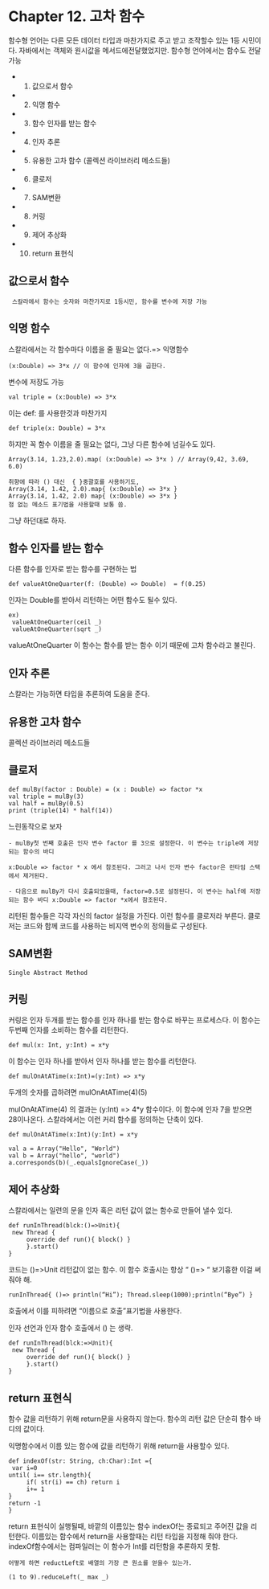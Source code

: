 # Chapter 12. 고차 함수

함수형 언어는 다른 모든 데이터 타입과 마찬가지로 주고 받고 조작할수 있는 1등 시민이다.
자바에서는 객체와 원시값을 메서드에전달했었지만. 함수형 언어에서는 함수도 전달 가능


- 1. 값으로서 함수
- 2. 익명 함수
- 3. 함수 인자를 받는 함수
- 4. 인자 추론
- 5. 유용한 고차 함수 (콜렉션 라이브러리 메소드들)
- 6. 클로저
- 7. SAM변환
- 8. 커링
- 9. 제어 추상화
- 10. return 표현식

## 값으로서 함수

```
 스칼라에서 함수는 숫자와 마찬가지로 1등시민, 함수를 변수에 저장 가능
```


## 익명 함수
스칼라에서는 각 함수마다 이름을 줄 필요는 없다.=> 익명함수

```
(x:Double) => 3*x // 이 함수에 인자에 3을 곱한다.
```



변수에 저장도 가능
```
val triple = (x:Double) => 3*x
```

이는 def: 를 사용한것과 마찬가지
```
def triple(x: Double) = 3*x
```

하지만 꼭 함수 이름을 줄 필요는 없다, 그냥 다른 함수에 넘길수도 있다.

```
Array(3.14, 1.23,2.0).map( (x:Double) => 3*x ) // Array(9,42, 3.69, 6.0)
```


```
취향에 따라 () 대신  { }중괄호를 사용하기도,
Array(3.14, 1.42, 2.0).map{ (x:Double) => 3*x }
Array(3.14, 1.42, 2.0) map{ (x:Double) => 3*x }
점 없는 메소드 표기법을 사용할때 보통 씀.
```
그냥 하던대로 하자.


## 함수 인자를 받는 함수

다른 함수를 인자로 받는 함수를 구현하는 법
```
def valueAtOneQuarter(f: (Double) => Double)  = f(0.25)
```

인자는 Double를 받아서 리턴하는 어떤 함수도 될수 있다.
```
ex)
 valueAtOneQuarter(ceil _)
 valueAtOneQuarter(sqrt _)

```

valueAtOneQuarter 이 함수는 함수를 받는 함수 이기 때문에 고차 함수라고 불린다.

## 인자 추론

스칼라는 가능하면 타입을 추론하여 도움을 준다.

## 유용한 고차 함수

콜렉션 라이브러리 메소드들

## 클로저
```
def mulBy(factor : Double) = (x : Double) => factor *x
val triple = mulBy(3)
val half = mulBy(0.5)
print (triple(14) * half(14))

```
느린동작으로 보자

```
- mulBy첫 번째 호출은 인자 변수 factor 를 3으로 설정한다. 이 변수는 triple에 저장되는 함수의 바디

x:Double => factor * x 에서 참조된다. 그러고 나서 인자 변수 factor은 런타임 스택에서 제거된다.

- 다음으로 mulBy가 다시 호출되었을때, factor=0.5로 설정된다. 이 변수는 half에 저장되는 함수 바디 x:Double => factor *x에서 참조된다.

```

리턴된 함수들은 각각 자신의 factor 설정을 가진다.
이런 함수를 클로저라 부른다.
클로저는 코드와 함께 코드를 사용하는 비지역 변수의 정의들로 구성된다.


## SAM변환
    Single Abstract Method


## 커링

   커링은 인자 두개를 받는 함수를 인자 하나를 받는 함수로 바꾸는 프로세스다.
   이 함수는 두번째 인자를 소비하는 함수를 리턴한다.

   ```
   def mul(x: Int, y:Int) = x*y
   ```

   이 함수는 인자 하나를 받아서  인자 하나를 받는 함수를 리턴한다.
   ```
   def mulOnAtATime(x:Int)=(y:Int) => x*y
   ```

   두개의 숫자를 곱하려면
   mulOnAtATime(4)(5)

   mulOnAtATime(4) 의 결과는 (y:Int) => 4*y 함수이다.
   이 함수에 인자 7을 받으면 28이나온다.
   스칼라에서는 이런 커리 함수를 정의하는 단축이 있다.

   ```
   def mulOnAtATime(x:Int)(y:Int) = x*y

   val a = Array("Hello", "World")
   val b = Array("hello", "world")
   a.corresponds(b)(_.equalsIgnoreCase(_))

```

## 제어 추상화
   스칼라에서는 일련의 문을 인자 혹은 리턴 값이 없는 함수로 만들어 낼수 있다.
   ```
   def runInThread(blck:()=>Unit){
    new Thread {
        override def run(){ block() }
        }.start()
   }
   ```

   코드는 ()=>Unit 리턴값이 없는 함수.
   이 함수 호출시는 항상  “ ()=> “ 보기흉한 이걸 써 줘야 해.

   ```
   runInThread{ ()=> println(“Hi”); Thread.sleep(1000);println(“Bye”) }
   ```

   호출에서 이를 피하려면 “이름으로 호출”표기법을 사용한다.

   인자 선언과 인자 함수 호출에서 () 는 생략.
   ```
   def runInThread(blck:=>Unit){
    new Thread {
        override def run(){ block() }
        }.start()
   }
   ```

## return 표현식
   함수 값을 리턴하기 위해 return문을 사용하지 않는다.
   함수의 리턴 값은 단순히 함수 바디의 값이다.

   익명함수에서 이름 있는 함수에 값을 리턴하기 위해 return을 사용할수 있다.

   ```
   def indexOf(str: String, ch:Char):Int ={
    var i=0
   until( i== str.length){
        if( str(i) == ch) return i
        i+= 1
   }
   return -1
   }
   ```

   return  표현식이 실행될때, 바깥의 이름있는 함수 indexOf는 종료되고 주어진 값을 리턴한다.
   이름있는 함수에서 return을 사용할때는 리턴 타입을 지정해 줘야 한다.
   indexOf함수에서는 컴파일러는 이 함수가 Int를 리턴함을 추론하지 못함.

   ```
   어떻게 하면 reductLeft로 배열의 가장 큰 원소를 얻을수 있는가.

   (1 to 9).reduceLeft(_ max _)
   ```